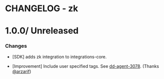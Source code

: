 # CHANGELOG - zk

1.0.0/ Unreleased
==================

### Changes

* [SDK] adds zk integration to integrations-core.

* [Improvement] Include user specified tags. See [dd-agent-3078](https://github.com/datadog/dd-agent/issues/3078). (Thanks [@arzarif][])


[@arzarif]: https://github.com/arzarif